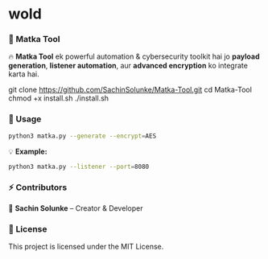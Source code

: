 # wold
### **🚀 Matka Tool**  
🔥 **Matka Tool** ek powerful automation & cybersecurity toolkit hai jo **payload generation**, **listener automation**, aur **advanced encryption** ko integrate karta hai.  

git clone https://github.com/SachinSolunke/Matka-Tool.git
cd Matka-Tool
chmod +x install.sh
./install.sh

### **📜 Usage**  
```bash
python3 matka.py --generate --encrypt=AES
```
💡 **Example:**  
```bash
python3 matka.py --listener --port=8080
```

### **⚡ Contributors**  
👤 **Sachin Solunke** – Creator & Developer  

### **📜 License**  
This project is licensed under the MIT License.
